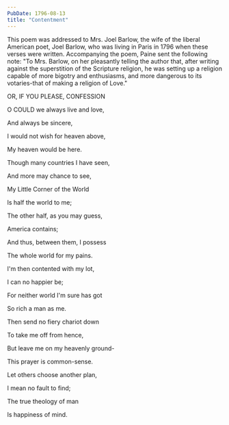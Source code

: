 ```yaml
---
PubDate: 1796-08-13
title: "Contentment"
---
```


   This poem was addressed to Mrs. Joel Barlow, the wife of the liberal
   American poet, Joel Barlow, who was living in Paris in 1796 when these
   verses were written. Accompanying the poem, Paine sent the following note:
   "To Mrs. Barlow, on her pleasantly telling the author that, after writing
   against the superstition of the Scripture religion, he was setting up a
   religion capable of more bigotry and enthusiasms, and more dangerous to
   its votaries-that of making a religion of Love."


   OR, IF YOU PLEASE, CONFESSION



   O COULD we always live and love,

   And always be sincere,

   I would not wish for heaven above,

   My heaven would be here.



   Though many countries I have seen,

   And more may chance to see,

   My Little Corner of the World

   Is half the world to me;



   The other half, as you may guess,

   America contains;

   And thus, between them, I possess

   The whole world for my pains.



   I'm then contented with my lot,

   I can no happier be;

   For neither world I'm sure has got

   So rich a man as me.



   Then send no fiery chariot down

   To take me off from hence,

   But leave me on my heavenly ground-

   This prayer is common-sense.



   Let others choose another plan,

   I mean no fault to find;

   The true theology of man

   Is happiness of mind.









